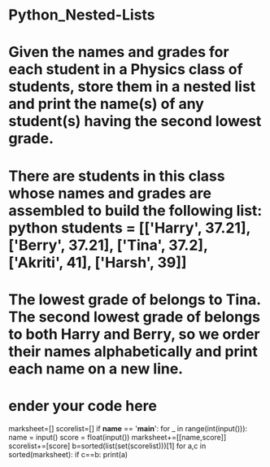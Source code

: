 # Python_Nested-Lists
# Given the names and grades for each student in a Physics class of  students, store them in a nested list and print the name(s) of any student(s) having the second lowest grade.
# There are  students in this class whose names and grades are assembled to build the following list: python students = [['Harry', 37.21],  ['Berry', 37.21], ['Tina', 37.2], ['Akriti', 41], ['Harsh', 39]]
# The lowest grade of  belongs to Tina. The second lowest grade of  belongs to both Harry and Berry, so we order their names alphabetically and print each name on a new line.


# ender your code here

marksheet=[]
scorelist=[]
if __name__ == '__main__':
        for _ in range(int(input())):
                name = input()
                score = float(input())
                marksheet+=[[name,score]]
                scorelist+=[score]
        b=sorted(list(set(scorelist)))[1] 
        for a,c in sorted(marksheet):
             if c==b:
                    print(a)
